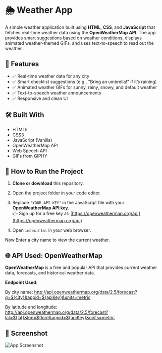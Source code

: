 # 🌦️ Weather App

A simple weather application built using **HTML**, **CSS**, and **JavaScript** that fetches real-time weather data using the **OpenWeatherMap API**. The app provides smart suggestions based on weather conditions, displays animated weather-themed GIFs, and uses text-to-speech to read out the weather.



## 🚀 Features

- ✅ Real-time weather data for any city
- ✅ Smart checklist suggestions (e.g., "Bring an umbrella!" if it’s raining)
- ✅ Animated weather GIFs for sunny, rainy, snowy, and default weather
- ✅ Text-to-speech weather announcements
- ✅ Responsive and clean UI

## 🛠️ Built With

- HTML5
- CSS3
- JavaScript (Vanilla)
- OpenWeatherMap API
- Web Speech API
- GIFs from GIPHY


## 🔧 How to Run the Project

1. **Clone or download** this repository.

2. Open the project folder in your code editor.

3. Replace `"YOUR_API_KEY"` in the JavaScript file with your **OpenWeatherMap API key**.  
   👉 Sign up for a free key at: [https://openweathermap.org/api](https://openweathermap.org/api)

4. Open `index.html` in your web browser.

Now Enter a city name to view the current weather.


## 🌐 API Used: OpenWeatherMap

**OpenWeatherMap** is a free and popular API that provides current weather data, forecasts, and historical weather data.

**Endpoint Used:**

By city name:
http://api.openweathermap.org/data/2.5/forecast?q=${city}&appid=${apiKey}&units=metric

By latitude and longitude:
http://api.openweathermap.org/data/2.5/forecast?lat=${lat}&lon=${lon}&appid=${apiKey}&units=metric


## 📸 Screenshot

![App Screenshot](/weatherApp.jpg)